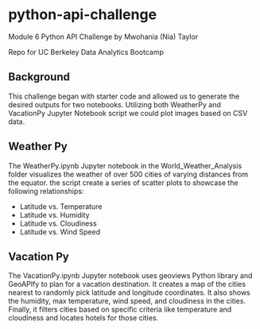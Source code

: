 # python-api-challenge
Module 6 Python API Challenge by Mwohania (Nia) Taylor

Repo for UC Berkeley Data Analytics Bootcamp

## Background
This challenge began with starter code and allowed us to generate the desired outputs for two notebooks. Utilizing both WeatherPy and VacationPy Jupyter Notebook script  we could plot images based on CSV data.

## Weather Py
The WeatherPy.ipynb Jupyter notebook in the World_Weather_Analysis folder visualizes the weather of over 500 cities of varying distances from the equator. the script create a series of scatter plots to showcase the following relationships:

- Latitude vs. Temperature
- Latitude vs. Humidity
- Latitude vs. Cloudiness
- Latitude vs. Wind Speed

## Vacation Py
The VacationPy.ipynb Jupyter notebook uses geoviews Python library and GeoAPIfy to plan for a vacation destination. It creates a map of the cities nearest to randomly pick latitude and longitude coordinates. It also shows the humidity, max temperature, wind speed, and cloudiness in the cities. Finally, it filters cities based on specific criteria like temperature and cloudiness and locates hotels for those cities.
